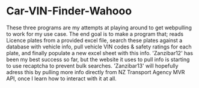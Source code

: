 # Car-VIN-Finder-Wahooo

These three programs are my attempts at playing around to get webpulling to work for my use case. The end goal is to make a program that; reads Licence plates from a provided excel file, search these plates against a database with vehicle info, pull vehicle VIN codes & safety ratings for each plate, and finally populate a new excel sheet with this info. 'Zanzibar12' has been my best success so far, but the website it uses to pull info is starting to use recaptcha to prevent bulk searches. 'Zanzibar13' will hopefully adress this by pulling more info directly from NZ Transport Agency MVR API, once I learn how to interact with it at all.
